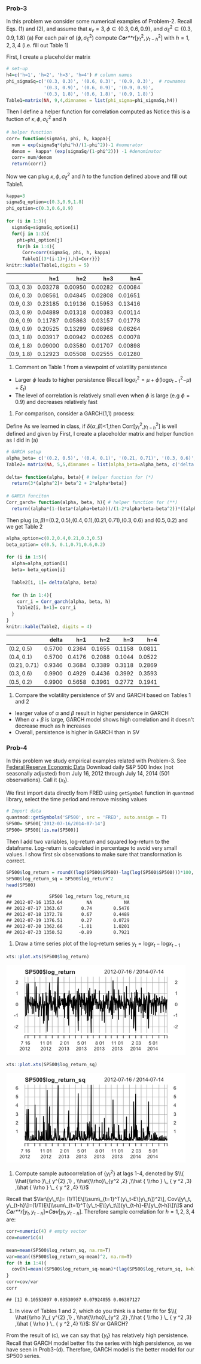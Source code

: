 
### Prob-3

In this problem we consider some numerical examples of Problem-2. Recall Eqs. (1) and (2), and assume that *κ*<sub>*v*</sub> = 3, *ϕ* ∈ {0.3, 0.6, 0.9}, and *σ*<sub>*ξ*</sub><sup>2</sup> ∈ {0.3, 0.9, 1.8}
(a) For each pair of (*ϕ*, *σ*<sub>*ξ*</sub><sup>2</sup>) compute *C**o**r**r*\[*y*<sub>*t*</sub><sup>2</sup>, *y*<sub>*t* − *h*</sub><sup>2</sup>\] with *h* = 1, 2, 3, 4 (i.e. fill out Table 1)

First, I create a placeholder matrix

``` r
# set-up
h4=c('h=1', 'h=2', 'h=3', 'h=4') # column names
phi_sigmaSq=c('(0.3, 0.3)', '(0.6, 0.3)', '(0.9, 0.3)',  # rownames
              '(0.3, 0.9)', '(0.6, 0.9)', '(0.9, 0.9)',
              '(0.3, 1.8)', '(0.6, 1.8)', '(0.9, 1.8)')
Table1=matrix(NA, 9,4,dimnames = list(phi_sigma=phi_sigmaSq,h4))
```

Then I define a helper function for correlation computed as
Notice this is a fuction of *κ*, *ϕ*, *σ*<sub>*ξ*</sub><sup>2</sup> and *h*

``` r
# helper function
corr= function(sigmaSq, phi, h, kappa){
  num = exp(sigmaSq*(phi^h)/(1-phi^2))-1 #numerator
  denom =  kappa* (exp(sigmaSq/(1-phi^2))) -1 #denominator
  corr= num/denom
  return(corr)}
```

Now we can plug *κ*, *ϕ*, *σ*<sub>*ξ*</sub><sup>2</sup> and *h* to the function defined above and fill out Table1.

``` r
kappa=3
sigmaSq_option=c(0.3,0.9,1.8)
phi_option=c(0.3,0.6,0.9)

for (i in 1:3){
  sigmaSq=sigmaSq_option[i]
  for(j in 1:3){
    phi=phi_option[j]
    for(h in 1:4){
      Corr=corr(sigmaSq, phi, h, kappa)
      Table1[(3*(i-1)+j),h]=Corr}}}
knitr::kable(Table1,digits = 5)
```

|            |      h=1|      h=2|      h=3|      h=4|
|------------|--------:|--------:|--------:|--------:|
| (0.3, 0.3) |  0.03278|  0.00950|  0.00282|  0.00084|
| (0.6, 0.3) |  0.08561|  0.04845|  0.02808|  0.01651|
| (0.9, 0.3) |  0.23185|  0.19136|  0.15953|  0.13416|
| (0.3, 0.9) |  0.04889|  0.01318|  0.00383|  0.00114|
| (0.6, 0.9) |  0.11787|  0.05863|  0.03157|  0.01778|
| (0.9, 0.9) |  0.20525|  0.13299|  0.08968|  0.06264|
| (0.3, 1.8) |  0.03917|  0.00942|  0.00265|  0.00078|
| (0.6, 1.8) |  0.09000|  0.03580|  0.01707|  0.00898|
| (0.9, 1.8) |  0.12923|  0.05508|  0.02555|  0.01280|

1.  Comment on Table 1 from a viewpoint of volatility persistence

-   Larger *ϕ* leads to higher persistence (Recall log*σ*<sub>*t*</sub><sup>2</sup> = *μ* + *ϕ*(log*σ*<sub>*t* − 1</sub><sup>2</sup>−*μ*) + *ξ*<sub>*t*</sub>)
-   The level of correlation is relatively small even when *ϕ* is large (e.g *ϕ* = 0.9) and decreases relatively fast

1.  For comparison, consider a GARCH(1,1) process:

Define
As we learned in class, if *δ*(*α*, *β*)&lt;1,then Corr\[*y*<sub>*t*</sub><sup>2</sup>,*y*<sub>*t* − *h*</sub><sup>2</sup>\] is well defined and given by
First, I create a placeholder matrix and helper function as I did in (a)

``` r
# GARCH setup
alpha_beta= c('(0.2, 0.5)', '(0.4, 0.1)', '(0.21, 0.71)', '(0.3, 0.6)','(0.5, 0.2)') 
Table2= matrix(NA, 5,5,dimnames = list(alpha_beta=alpha_beta, c('delta', h4))) # placeholder

delta= function(alpha, beta){ # helper function for (*)
  return(3*(alpha^2)+ beta^2 + 2*alpha*beta)}

# GARCH funciton
Corr_garch= function(alpha, beta, h){ # helper function for (**)
  return((alpha*(1-(beta*(alpha+beta)))/(1-2*alpha*beta-beta^2))*((alpha+beta)^(h-1)))}
```

Then plug (*α*, *β*)=(0.2, 0.5),(0.4, 0.1),(0.21, 0.71),(0.3, 0.6) and (0.5, 0.2) and we get Table 2

``` r
alpha_option=c(0.2,0.4,0.21,0.3,0.5)
beta_option= c(0.5, 0.1,0.71,0.6,0.2)

for (i in 1:5){
  alpha=alpha_option[i]
  beta= beta_option[i]
  
  Table2[i, 1]= delta(alpha, beta)
  
  for (h in 1:4){
    corr_i = Corr_garch(alpha, beta, h)
    Table2[i, h+1]= corr_i
  }
}
knitr::kable(Table2, digits = 4)
```

|              |   delta|     h=1|     h=2|     h=3|     h=4|
|--------------|-------:|-------:|-------:|-------:|-------:|
| (0.2, 0.5)   |  0.5700|  0.2364|  0.1655|  0.1158|  0.0811|
| (0.4, 0.1)   |  0.5700|  0.4176|  0.2088|  0.1044|  0.0522|
| (0.21, 0.71) |  0.9346|  0.3684|  0.3389|  0.3118|  0.2869|
| (0.3, 0.6)   |  0.9900|  0.4929|  0.4436|  0.3992|  0.3593|
| (0.5, 0.2)   |  0.9900|  0.5658|  0.3961|  0.2772|  0.1941|

1.  Compare the volatility persistence of SV and GARCH based on Tables 1 and 2

-   learger value of *α* and *β* result in higher persistence in GARCH
-   When *α* + *β* is large, GARCH model shows high correlation and it doesn't decrease much as h increases
-   Overall, persistence is higher in GARCH than in SV

### Prob-4

In this problem we study empirical examples related with Problem-3. See [Federal Reserve Economic Data](https://fred.stlouisfed.org/)
Download daily S&P 500 Index (not seasonally adjusted) from July 16, 2012 through July 14, 2014 (501 observations). Call it {*x*<sub>*t*</sub>}.

We first import data directly from FRED using `getSymbol` function in `quantmod` library, select the time period and remove missing values

``` r
# Import data
quantmod::getSymbols('SP500', src = 'FRED', auto.assign = T)
SP500= SP500['2012-07-16/2014-07-14']
SP500= SP500[!is.na(SP500)]
```

Then I add two variables, log-return and squared log-return to the dataframe. Log-return is calculated in percentage to avoid very small values. I show first six observations to make sure that transformation is correct.

``` r
SP500$log_return = round((log(SP500$SP500)-lag(log(SP500$SP500)))*100, 2) # per cent, two digits
SP500$log_return_sq = SP500$log_return^2
head(SP500)
```

    ##              SP500 log_return log_return_sq
    ## 2012-07-16 1353.64         NA            NA
    ## 2012-07-17 1363.67       0.74        0.5476
    ## 2012-07-18 1372.78       0.67        0.4489
    ## 2012-07-19 1376.51       0.27        0.0729
    ## 2012-07-20 1362.66      -1.01        1.0201
    ## 2012-07-23 1350.52      -0.89        0.7921

1.  Draw a time series plot of the log-return series *y*<sub>*t*</sub> = log*x*<sub>*t*</sub> − log*x*<sub>*t* − 1</sub>

``` r
xts::plot.xts(SP500$log_return)
```

![](AssignmentTwo_files/figure-markdown_github/log_return_plot-1.png)

``` r
xts::plot.xts(SP500$log_return_sq)
```

![](AssignmentTwo_files/figure-markdown_github/log_return_sq_plot-1.png)

1.  Compute sample autocorrelation of {*y*<sub>*t*</sub><sup>2</sup>} at lags 1-4, denoted by $\\{ \\hat{\\rho }\_{ y^{2} ,1} , \\hat{\\rho}\_{y^2 ,2} ,\\hat { \\rho } \_ { y ^2 ,3} ,\\hat { \\rho } \_ { y ^2 ,4} \\}$

Recall that $Var\[y\_t\]= (1/T)E\[\\sum\_{t=1}^T(y\_t-E\[y\_t\])^2\], Cov\[y\_t, y\_{t-h}\]=(1/T)E\[\\sum\_{t=1}^T(y\_t-E\[y\_t\])(y\_{t-h}-E\[y\_{t-h}\])\]$ and *C**o**r**r*\[*y*<sub>*t*</sub>, *y*<sub>*t* − *h*</sub>\]=*C**o**v*\[*y*<sub>*t*</sub>, *y*<sub>*t* − *h*</sub>\]. Therefore sample correlation for *h* = 1, 2, 3, 4 are:

``` r
corr=numeric(4) # empty vector
cov=numeric(4)

mean=mean(SP500$log_return_sq, na.rm=T)
var=mean((SP500$log_return_sq-mean)^2, na.rm=T)
for (h in 1:4){
  cov[h]=mean((SP500$log_return_sq-mean)*(lag(SP500$log_return_sq, k=h) - mean), na.rm=T)
}
corr=cov/var
corr
```

    ## [1] 0.10553097 0.03530987 0.07924055 0.06387127

1.  In view of Tables 1 and 2, which do you think is a better fit for $\\{ \\hat{\\rho }\_{ y^{2} ,1} , \\hat{\\rho}\_{y^2 ,2} ,\\hat { \\rho } \_ { y ^2 ,3} ,\\hat { \\rho } \_ { y ^2 ,4} \\}$: SV or GARCH?

From the result of (c), we can say that {*y*<sub>*t*</sub>} has relatively high persistence. Recall that GARCH model better fits the series with high persistence, as we have seen in Prob3-(d). Therefore, GARCH model is the better model for our SP500 series.
